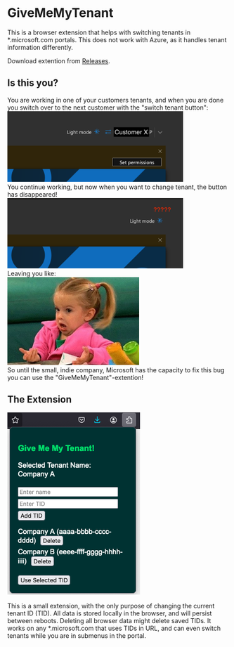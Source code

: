 # GiveMeMyTenant
 This is a browser extension that helps with switching tenants in *.microsoft.com portals. This does not work with Azure, as it handles tenant information differently.

 Download extention from [Releases](https://github.com/aleksb93/GiveMeMyTenant/releases). 

 ## Is this you?
 You are working in one of your customers tenants, and when you are done you switch over to the next customer with the "switch tenant button": \
 <img src="./images/microsoft_switch_button.png" alt="Microsoft Switch button" width="400" />
\
 You continue working, but now when you want to change tenant, the button has disappeared! \
 <img src="./images/where_button.png" alt="Where button" width="400" />
\
Leaving you like: \
<img src="./images/i_dunno.jpg" alt="I dunno" width="300" />
\
 So until the small, indie company, Microsoft has the capacity to fix this bug you can use the "GiveMeMyTenant"-extention!

 ## The Extension
 <img src="./images/GiveMeMyTenant.png" alt="GiveMeMyTenant img" />

 This is a small extension, with the only purpose of changing the current tenant ID (TID).
 All data is stored locally in the browser, and will persist between reboots. Deleting all browser data might delete saved TIDs.
 It works on any *.microsoft.com that uses TIDs in URL, and can even switch tenants while you are in submenus in the portal.